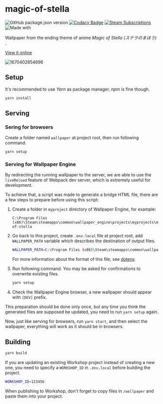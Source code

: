 # magic-of-stella
![GitHub package.json version](https://img.shields.io/github/package-json/v/guansss/magic-of-stella?style=flat-square)
[![Codacy Badge](https://img.shields.io/codacy/grade/00c87d52cf0c47a3a0500feddb63a259?style=flat-square&logo=codacy)](https://www.codacy.com/manual/guansss/magic-of-stella?utm_source=github.com&amp;utm_medium=referral&amp;utm_content=guansss/magic-of-stella&amp;utm_campaign=Badge_Grade)
[![Steam Subscriptions](https://img.shields.io/steam/subscriptions/1973329389?style=flat-square&logo=steam&color=blue)](https://steamcommunity.com/sharedfiles/filedetails/?id=1973329389)
![Made with](https://img.shields.io/badge/made%20with-%E2%99%A5-ff69b4?style=flat-square)

Wallpaper from the ending theme of anime *Magic of Stella (ステラのまほう)* .

[View it online](https://guansss.github.io/magic-of-stella/)

![1670402854696](https://user-images.githubusercontent.com/46285865/206131503-f2b6e37e-d7e2-4a4b-ac3c-ff912de5e9fd.png)

## Setup

It's recommended to use *Yarn* as package manager, *npm* is fine though.

``` sh
yarn install
```

## Serving

### Sering for browsers

Create a folder named `wallpaper` at project root, then run following command.

``` sh
yarn setup
```

### Serving for Wallpaper Engine

By redirecting the running wallpaper to the server, we are able to use the `liveReload` feature of Webpack dev server, which is extremely useful for development.

To achieve that, a script was made to generate a bridge HTML file, there are a few steps to prepare before using this script:

1. Create a folder in `myproject` directory of Wallpaper Engine, for example:
    ```
    C:\Program Files (x86)\Steam\steamapps\common\wallpaper_engine\projects\myprojects\magic-of-stella
    ```

2. Go back to this project, create `.env.local` file at project root, add `WALLPAPER_PATH` variable which describes the destination of output files.

    ``` sh
    WALLPAPER_PATH=C:\Program Files (x86)\Steam\steamapps\common\wallpaper_engine\projects\myprojects\magic-of-stella
    ```

    For more information about the format of this file, see [dotenv](https://github.com/motdotla/dotenv).

3. Run following command. You may be asked for confirmations to overwrite existing files.

    ``` sh
    yarn setup
    ```

4. Check the Wallpaper Engine browser, a new wallpaper should appear with `[DEV]` prefix.

This preparation should be done only once, but any time you think the generated files are supposed be updated, you need to run `yarn setup` again.

Now, just like serving for browsers, run `yarn start`, and then select the wallpaper, everything will work as it should be in browsers.

## Building

``` sh
yarn build
```

If you are updating an existing Workshop project instead of creating a new one, you need to specify a `WORKSHOP_ID` in `.env.local` before building the project.

``` sh
WORKSHOP_ID=123456
```

When publishing to Workshop, don't forget to copy files in `/wallpaper` and paste them into your project.

